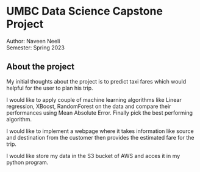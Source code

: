 # UMBC Data Science Capstone Project

Author: Naveen Neeli <br>
Semester: Spring 2023 <br>

## About the project

My initial thoughts about the project is to predict taxi fares which would helpful for the user to plan his trip. <br>

I would like to apply couple of machine learning algorithms like Linear regression, XBoost, RandomForest on the data and compare their performances using Mean Absolute Error. Finally pick the best performing algorithm. <br>

I would like to implement a webpage where it takes information like source and destination from the customer then provides the estimated fare for the trip. <br>

I would like store my data in the S3 bucket of AWS and acces it in my python program. <br>
